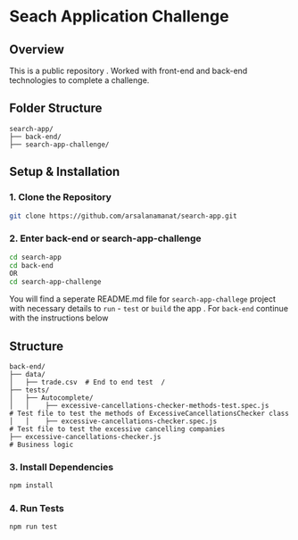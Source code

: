 # Seach Application Challenge

## Overview
This is a public repository . Worked with front-end and back-end technologies to complete a challenge.

## Folder Structure
```
search-app/
├── back-end/    
├── search-app-challenge/
```
## Setup & Installation 

### 1. Clone the Repository
```bash 
git clone https://github.com/arsalanamanat/search-app.git
```

### 2. Enter back-end or search-app-challenge
```bash
cd search-app
cd back-end
OR
cd search-app-challenge
```
You will find a seperate README.md file for `search-app-challege` project with necessary details to `run` - `test`  or `build` the app . For `back-end` continue with the instructions below

## Structure
```
back-end/
├── data/  
│   ├── trade.csv  # End to end test  /
├── tests/
│   ├── Autocomplete/ 
│   │    ├── excessive-cancellations-checker-methods-test.spec.js     # Test file to test the methods of ExcessiveCancellationsChecker class         
│   │    ├── excessive-cancellations-checker.spec.js                  # Test file to test the excessive cancelling companies           
├── excessive-cancellations-checker.js                                # Business logic

```

### 3. Install Dependencies
```bash 
npm install
```

### 4. Run Tests
```bash 
npm run test
```
